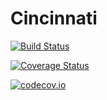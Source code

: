 # Cincinnati

[![Build Status](https://travis-ci.org/dpsanders/Cincinnati.jl.svg?branch=master)](https://travis-ci.org/dpsanders/Cincinnati.jl)

[![Coverage Status](https://coveralls.io/repos/dpsanders/Cincinnati.jl/badge.svg?branch=master&service=github)](https://coveralls.io/github/dpsanders/Cincinnati.jl?branch=master)

[![codecov.io](http://codecov.io/github/dpsanders/Cincinnati.jl/coverage.svg?branch=master)](http://codecov.io/github/dpsanders/Cincinnati.jl?branch=master)
